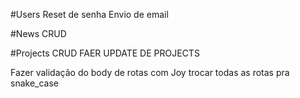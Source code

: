 #Users
  Reset de senha
  Envio de email

#News
CRUD

#Projects
CRUD
FAER UPDATE DE PROJECTS

Fazer validação do body de rotas com Joy
trocar todas as rotas pra snake_case
